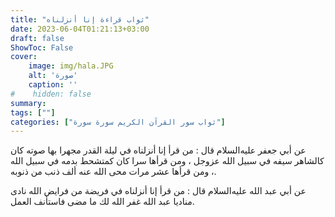 ```yaml
---
title: "ثواب قراءة إنا أنزلناه"
date: 2023-06-04T01:21:13+03:00
draft: false
ShowToc: False
cover:
    image: img/hala.JPG
    alt: 'صورة'
    caption: ''
#    hidden: false
summary: 
tags: [""]
categories: ["ثواب سور القرآن الكريم سورة سورة"]
---
```

عن أبي جعفر عليه‌السلام قال : من قرأ إنا
أنزلناه في ليلة القدر مجهرا بها صوته كان كالشاهر سيفه في سبيل الله
عزوجل ، ومن قرأها سرا كان كمتشحط بدمه في سبيل الله ، ومن قرأها
عشر مرات محى الله عنه ألف ذنب من ذنوبه.

عن أبي
عبد الله عليه‌السلام قال : من قرأ إنا أنزلناه في فريضة من فرايض الله نادى
مناديا عبد الله غفر الله لك ما مضى فاستأنف العمل.

